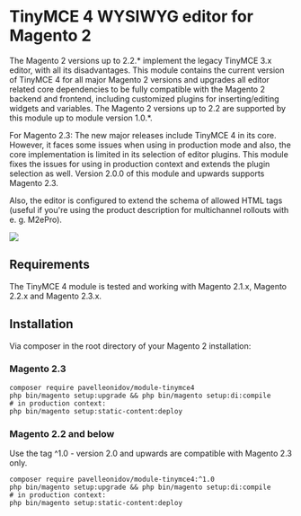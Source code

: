 # TinyMCE 4 WYSIWYG editor for Magento 2
 
The Magento 2 versions up to 2.2.* implement the legacy TinyMCE 3.x editor, with all its disadvantages. This module contains the current version of TinyMCE 4 for all major Magento 2 versions and upgrades all editor related core dependencies to be fully compatible with the Magento 2 backend and frontend, including customized plugins for inserting/editing widgets and variables. The Magento 2 versions up to 2.2 are supported by this module up to module version 1.0.*.

For Magento 2.3: The new major releases include TinyMCE 4 in its core. However, it faces some issues when using in production mode and also, the core implementation is limited in its selection of editor plugins. This module fixes the issues for using in production context and extends the plugin selection as well. Version 2.0.0 of this module and upwards supports Magento 2.3. 

Also, the editor is configured to extend the schema of allowed HTML tags (useful if you're using the product description for multichannel rollouts with e. g. M2ePro).

![](https://snag.gy/Udn5RS.jpg)

## Requirements

The TinyMCE 4 module is tested and working with Magento 2.1.x, Magento 2.2.x and Magento 2.3.x.

## Installation

Via composer in the root directory of your Magento 2 installation:

### Magento 2.3
```
composer require pavelleonidov/module-tinymce4
php bin/magento setup:upgrade && php bin/magento setup:di:compile
# in production context:
php bin/magento setup:static-content:deploy 
```
### Magento 2.2 and below

Use the tag ^1.0 - version 2.0 and upwards are compatible with Magento 2.3 only.

```
composer require pavelleonidov/module-tinymce4:^1.0
php bin/magento setup:upgrade && php bin/magento setup:di:compile
# in production context:
php bin/magento setup:static-content:deploy 
```
